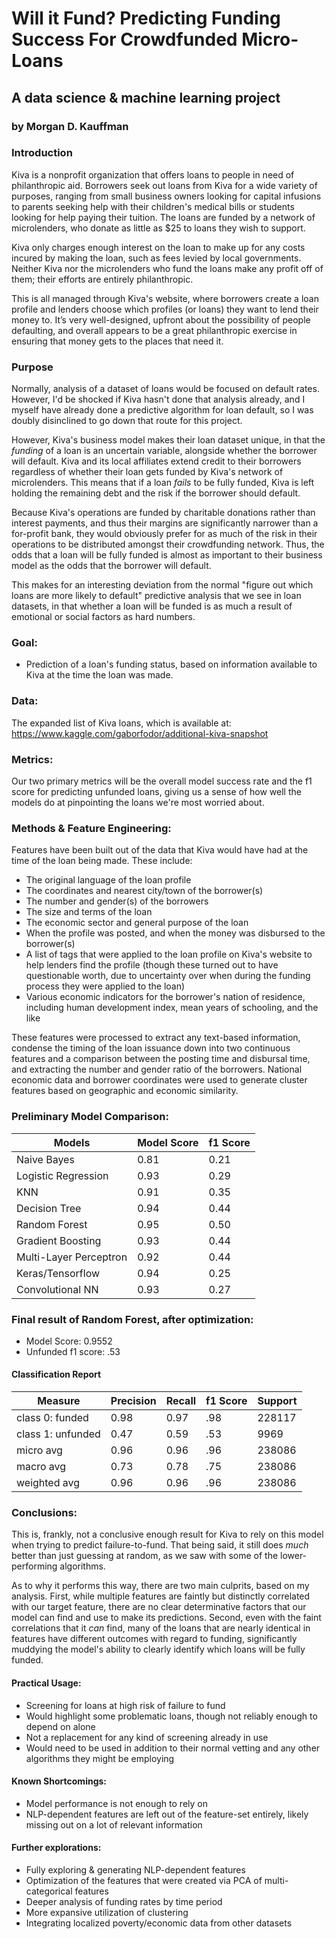 # Will it Fund? Predicting Funding Success For Crowdfunded Micro-Loans
## A data science & machine learning project
### by Morgan D. Kauffman


### Introduction
Kiva is a nonprofit organization that offers loans to people in need of philanthropic aid.  Borrowers seek out loans from Kiva for a wide variety of purposes, ranging from small business owners looking for capital infusions to parents seeking help with their children's medical bills or students looking for help paying their tuition.  The loans are funded by a network of microlenders, who donate as little as $25 to loans they wish to support.

Kiva only charges enough interest on the loan to make up for any costs incured by making the loan, such as fees levied by local governments.  Neither Kiva nor the microlenders who fund the loans make any profit off of them; their efforts are entirely philanthropic.  

This is all managed through Kiva's website, where borrowers create a loan profile and lenders choose which profiles (or loans) they want to lend their money to.  It’s very well-designed, upfront about the possibility of people defaulting, and overall appears to be a great philanthropic exercise in ensuring that money gets to the places that need it.

### Purpose

Normally, analysis of a dataset of loans would be focused on default rates.  However, I'd be shocked if Kiva hasn't done that analysis already, and I myself have already done a predictive algorithm for loan default, so I was doubly disinclined to go down that route for this project.  

However, Kiva's business model makes their loan dataset unique, in that the *funding* of a loan is an uncertain variable, alongside whether the borrower will default.  Kiva and its local affiliates extend credit to their borrowers regardless of whether their loan gets funded by Kiva's network of microlenders.  This means that if a loan *fails* to be fully funded, Kiva is left holding the remaining debt and the risk if the borrower should default. 

Because Kiva's operations are funded by charitable donations rather than interest payments, and thus their margins are significantly narrower than a for-profit bank, they would obviously prefer for as much of the risk in their operations to be distributed amongst their crowdfunding network.  Thus, the odds that a loan will be fully funded is almost as important to their business model as the odds that the borrower will default.  

This makes for an interesting deviation from the normal "figure out which loans are more likely to default" predictive analysis that we see in loan datasets, in that whether a loan will be funded is as much a result of emotional or social factors as hard numbers.

### Goal:  
* Prediction of a loan's funding status, based on information available to Kiva at the time the loan was made.

### Data:
The expanded list of Kiva loans, which is available at: https://www.kaggle.com/gaborfodor/additional-kiva-snapshot

### Metrics:
Our two primary metrics will be the overall model success rate and the f1 score for predicting unfunded loans, giving us a sense of how well the models do at pinpointing the loans we're most worried about.

### Methods & Feature Engineering:
Features have been built out of the data that Kiva would have had at the time of the loan being made.  These include:
* The original language of the loan profile
* The coordinates and nearest city/town of the borrower(s)
* The number and gender(s) of the borrowers
* The size and terms of the loan
* The economic sector and general purpose of the loan
* When the profile was posted, and when the money was disbursed to the borrower(s)
* A list of tags that were applied to the loan profile on Kiva's website to help lenders find the profile (though these turned out to have questionable worth, due to uncertainty over when during the funding process they were applied to the loan)
* Various economic indicators for the borrower's nation of residence, including human development index, mean years of schooling, and the like

These features were processed to extract any text-based information, condense the timing of the loan issuance down into two continuous features and a comparison between the posting time and disbursal time, and extracting the number and gender ratio of the borrowers. National economic data and borrower coordinates were used to generate cluster features based on geographic and economic similarity.

### Preliminary Model Comparison: 
Models | Model Score |f1 Score
------------ | ------------- |-------------
Naive Bayes|	0.81|	0.21
Logistic Regression|	0.93|	0.29
KNN|	0.91|	0.35
Decision Tree	|0.94|	0.44
Random Forest	|0.95|	0.50
Gradient Boosting	|0.93|	0.44
Multi-Layer Perceptron	|0.92|	0.44
Keras/Tensorflow	|0.94|	0.25
Convolutional NN	|0.93|	0.27

### Final result of Random Forest, after optimization: 
* Model Score: 0.9552
* Unfunded f1 score: .53

#### Classification Report

  Measure | Precision | Recall | f1 Score  |  Support
------------ | ------------- |------------- |------------- |-------------
class 0: funded |	0.98|	0.97|	.98|	228117
class 1: unfunded |	0.47|	0.59|	.53|	9969
micro avg|	0.96|	0.96|	.96|	238086
macro avg|	0.73|	0.78|	.75|	238086
weighted avg|	0.96|	0.96|	.96|	238086


### Conclusions:

This is, frankly, not a conclusive enough result for Kiva to rely on this model when trying to predict failure-to-fund.  That being said, it still does *much* better than just guessing at random, as we saw with some of the lower-performing algorithms.  

As to why it performs this way, there are two main culprits, based on my analysis. First, while multiple features are faintly but distinctly correlated with our target feature, there are no clear determinative factors that our model can find and use to make its predictions.  Second, even with the faint correlations that it *can* find, many of the loans that are nearly identical in features have different outcomes with regard to funding, significantly muddying the model's ability to clearly identify which loans will be fully funded.

#### Practical Usage:
* Screening for loans at high risk of failure to fund
* Would highlight some problematic loans, though not reliably enough to depend on alone
* Not a replacement for any kind of screening already in use 
* Would need to be used in addition to their normal vetting and any other algorithms they might be employing

#### Known Shortcomings:
* Model performance is not enough to rely on
* NLP-dependent features are left out of the feature-set entirely, likely missing out on a lot of relevant information

#### Further explorations:
* Fully exploring & generating NLP-dependent features
* Optimization of the features that were created via PCA of multi-categorical features
* Deeper analysis of funding rates by time period
* More expansive utilization of clustering
* Integrating localized poverty/economic data from other datasets
